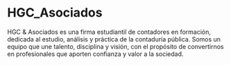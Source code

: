 # HGC_Asociados
HGC &amp; Asociados es una firma estudiantil de contadores en formación, dedicada al estudio, análisis y práctica de la contaduría pública. Somos un equipo que une talento, disciplina y visión, con el propósito de convertirnos en profesionales que aporten confianza y valor a la sociedad.
